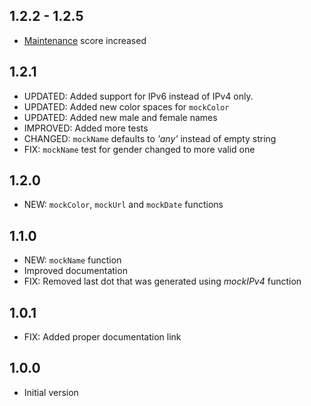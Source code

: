 ## 1.2.2 - 1.2.5

- [Maintenance](https://pub.dartlang.org/packages/mock_data#-analysis-tab-) score increased

## 1.2.1

- UPDATED: Added support for IPv6 instead of IPv4 only.
- UPDATED: Added new color spaces for `mockColor`
- UPDATED: Added new male and female names
- IMPROVED: Added more tests
- CHANGED: `mockName` defaults to _'any'_ instead of empty string
- FIX: `mockName` test for gender changed to more valid one

## 1.2.0

- NEW: `mockColor`, `mockUrl` and `mockDate` functions

## 1.1.0

- NEW: `mockName` function
- Improved documentation
- FIX: Removed last dot that was generated using _mockIPv4_ function

## 1.0.1

- FIX: Added proper documentation link

## 1.0.0

- Initial version
